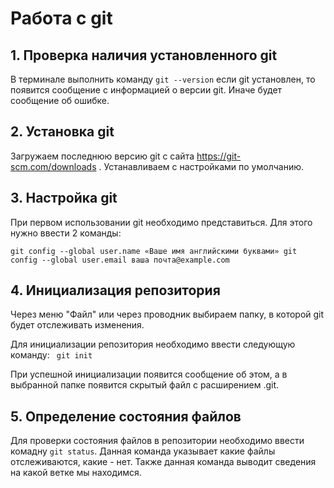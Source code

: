 # Работа с git 

## 1. Проверка наличия установленного git
В терминале выполнить команду `git --version`
если git установлен, то появится сообщение с информацией о версии git. Иначе будет сообщение об ошибке.

## 2. Установка git
Загружаем последнюю версию git с сайта https://git-scm.com/downloads . Устанавливаем с настройками по умолчанию. 

## 3. Настройка git
При первом использовании git необходимо представиться. Для этого нужно ввести 2 команды:
```
git config --global user.name «Ваше имя английскими буквами» git config --global user.email ваша почта@example.com
```
## 4. Инициализация репозитория
Через меню "Файл" или через проводник выбираем папку, в которой git будет отслеживать изменения.

Для инициализации репозитория необходимо ввести следующую команду:
` git init`

При успешной инициализации появится сообщение об этом, а в выбранной папке появится скрытый файл с расширением .git.

## 5. Определение состояния файлов
Для проверки состояния файлов в репозитории необходимо ввести комадну `git status`.
Данная команда указывает какие файлы отслеживаются, какие - нет. Также данная команда выводит сведения на какой ветке мы находимся.
  